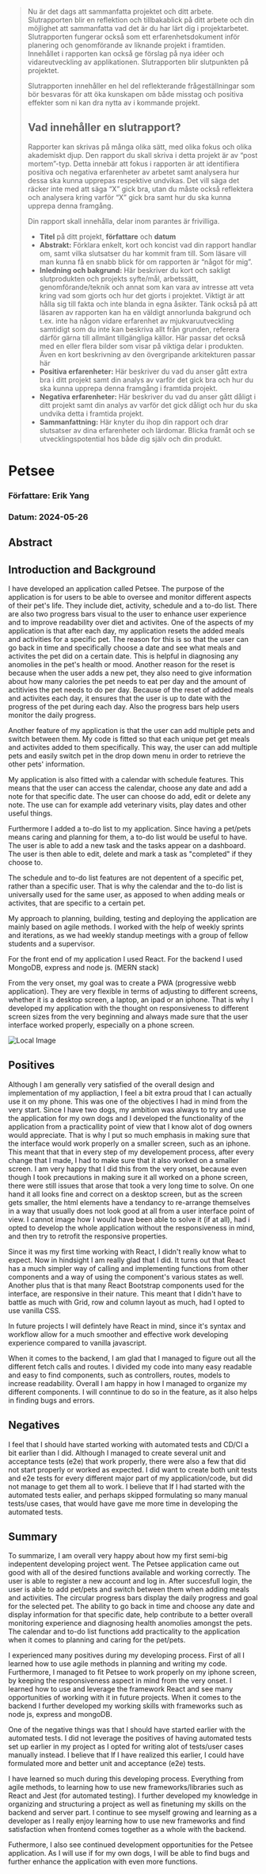 >Nu är det dags att sammanfatta projektet och ditt arbete. Slutrapporten blir en reflektion och tillbakablick på ditt arbete och din möjlighet att sammanfatta vad det är du har lärt dig i projektarbetet. Slutrapporten fungerar också som ett erfarenhetsdokument inför planering och genomförande av liknande projekt i framtiden. Innehållet i rapporten kan också ge förslag på nya idéer och vidareutveckling av applikationen. Slutrapporten blir slutpunkten på projektet.
>
>Slutrapporten innehåller en hel del reflekterande frågeställningar som bör besvaras för att öka kunskapen om både misstag och positiva effekter som ni kan dra nytta av i kommande projekt.
>
>## Vad innehåller en slutrapport?
>Rapporter kan skrivas på många olika sätt, med olika fokus och olika akademiskt djup. Den rapport du skall skriva i detta projekt är av “post mortem”-typ. Detta innebär att fokus i rapporten är att identifiera positiva och negativa erfarenheter av arbetet samt analysera hur dessa ska kunna upprepas respektive undvikas. Det vill säga det räcker inte med att säga “X” gick bra, utan du måste också reflektera och analysera kring varför “X” gick bra samt hur du ska kunna upprepa denna framgång.
>
>
>Din rapport skall innehålla, delar inom parantes är frivilliga.
>* **Titel** på ditt projekt, **författare** och **datum**
>* **Abstrakt:** Förklara enkelt, kort och koncist vad din rapport handlar om, samt vilka slutsatser du har kommit fram till. Som läsare vill man kunna få en snabb blick för om rapporten är “något för mig”.
>* **Inledning och bakgrund:** Här beskriver du kort och sakligt slutprodukten och projekts syfte/mål, arbetssätt, genomförande/teknik och annat som kan vara av intresse att veta kring vad som gjorts och hur det gjorts i projektet. Viktigt är att hålla sig till fakta och inte blanda in egna åsikter. Tänk också på att läsaren av rapporten kan ha en väldigt annorlunda bakgrund och t.ex. inte ha någon vidare erfarenhet av mjukvaruutveckling samtidigt som du inte kan beskriva allt från grunden, referera därför gärna till allmänt tillgängliga källor. Här passar det också med en eller flera bilder som visar på viktiga delar i produkten. Även en kort beskrivning av den övergripande arkitekturen passar här 
>* **Positiva erfarenheter:** Här beskriver du vad du anser gått extra bra i ditt projekt samt din analys av varför det gick bra och hur du ska kunna upprepa denna framgång i framtida projekt.
>* **Negativa erfarenheter:** Här beskriver du vad du anser gått dåligt i ditt projekt samt din analys av varför det gick dåligt och hur du ska undvika detta i framtida projekt.
>* **Sammanfattning:** Här knyter du ihop din rapport och drar slutsatser av dina erfarenheter och lärdomar. Blicka framåt och se utvecklingspotential hos både dig själv och din produkt.

# Petsee

### Författare: Erik Yang
### Datum: 2024-05-26

## Abstract

## Introduction and Background
I have developed an application called Petsee. The purpose of the application is for users to be able to oversee and monitor different aspects of their pet's life. They include diet, activity, schedule and a to-do list. There are also two progress bars visual to the user to enhance user experience and to improve readability over diet and activites. One of the aspects of my application is that after each day, my application resets the added meals and activities for a specific pet. The reason for this is so that the user can go back in time and specifically choose a date and see what meals and activites the pet did on a certain date. This is helpful in diagnosing any anomolies in the pet's health or mood. Another reason for the reset is because when the user adds a new pet, they also need to give information about how many calories the pet needs to eat per day and the amount of actitivies the pet needs to do per day. Because of the reset of added meals and activites each day, it ensures that the user is up to date with the progress of the pet during each day. Also the progress bars help users monitor the daily progress. 

Another feature of my application is that the user can add multiple pets and switch between them. My code is fitted so that each unique pet get meals and activites added to them specifically. This way, the user can add multiple pets and easily switch pet in the drop down menu in order to retrieve the other pets' information.

My application is also fitted with a calendar with schedule features. This means that the user can access the calendar, choose any date and add a note for that specific date. The user can choose do add, edit or delete any note. The use can for example add veterinary visits, play dates and other useful things.

Furthermore I added a to-do list to my application. Since having a pet/pets means caring and planning for them, a to-do list would be useful to have. The user is able to add a new task and the tasks appear on a dashboard. The user is then able to edit, delete and mark a task as "completed" if they choose to. 

The schedule and to-do list features are not depentent of a specific pet, rather than a specific user. That is why the calendar and the to-do list is universally used for the same user, as apposed to when adding meals or activites, that are specific to a certain pet.


My approach to planning, building, testing and deploying the application are mainly based on agile methods. I worked with the help of weekly sprints and iterations, as we had weekly standup meetings with a group of fellow students and a supervisor.

For the front end of my application I used React. For the backend I used MongoDB, express and node js. (MERN stack)

From the very onset, my goal was to create a PWA (progressive webb application). They are very flexible in terms of adjusting to different screens, whether it is a desktop screen, a laptop, an ipad or an iphone. That is why I developed my application with the thought on responsiveness to different screen sizes from the very beginning and always made sure that the user interface worked properly, especially on a phone screen.

![Local Image](../testning/screenshots/slutrapport/phone1.png)


## Positives

Although I am generally very satisfied of the overall design and implementation of my appliaction, I feel a bit extra proud that I can actually use it on my phone. This was one of the objectives I had in mind from the very start. Since I have two dogs, my ambition was always to try and use the application for my own dogs and I developed the functionality of the application from a practicallity point of view that I know alot of dog owners would appreciate. That is why I put so much emphasis in making sure that the interface would work properly on a smaller screen, such as an iphone. This meant that that in every step of my developement process, after every change that I made, I had to make sure that it also worked on a smaller screen. I am very happy that I did this from the very onset, because even though I took precautions in making sure it all worked on a phone screen, there were still issues that arose that took a very long time to solve. On one hand it all looks fine and correct on a desktop screen, but as the screen gets smaller, the html elements have a tendancy to re-arrange themselves in a way that usually does not look good at all from a user interface point of view. I cannot image how I would have been able to solve it (if at all), had i opted to develop the whole application without the responsiveness in mind, and then try to retrofit the responsive properties.

Since it was my first time working with React, I didn't really know what to expect. Now in hindsight I am really glad that I did. It turns out that React has a much simpler way of calling and implementing functions from other components and a way of using the component's various states as well. Another plus that is that many React Bootstrap components used for the interface, are responsive in their nature. This meant that I didn't have to battle as much with Grid, row and column layout as much, had I opted to use vanilla CSS.

In future projects I will defintely have React in mind, since it's syntax and workflow allow for a much smoother and effective work developing experience compared to vanilla javascript.

When it comes to the backend, I am glad that I managed to figure out all the different fetch calls and routes. I divided my code into many easy readable and easy to find components, such as controllers, routes, models to increase readability. Overall I am happy in how I managed to organize my different components. I will conntinue to do so in the feature, as it also helps in finding bugs and errors.

## Negatives

I feel that I should have started working with automated tests and CD/CI a bit earlier than I did. Although I managed to create several unit and acceptance tests (e2e) that work properly, there were also a few that did not start properly or worked as expected. I did want to create both unit tests and e2e tests for every different major part of my application/code, but did not manage to get them all to work. I believe that If I had started with the automated tests ealier, and perhaps skipped formulating so many manual tests/use cases, that would have gave me more time in developing the automated tests. 


## Summary

To summarize, I am overall very happy about how my first semi-big indepentent developing project went. The Petsee application came out good with all of the desired functions available and working correctly. The user is able to register a new account and log in. After succesfull login, the user is able to add pet/pets and switch between them when adding meals and activities. The circular progress bars display the daily progress and goal for the selected pet. The ability to go back in time and choose any date and display information for that specific date, help contribute to a better overall monitoring experience and diagnosing health anomolies amongst the pets.  The calendar and to-do list functions add practicality to the application when it comes to planning and caring for the pet/pets.

I experienced many positives during my developing process. First of all I learned how to use agile methods in planning and writing my code. Furthermore, I managed to fit Petsee to work properly on my iphone screen, by keeping the responsiveness aspect in mind from the very onset. I learned how to use and leverage the framework React and see many opportunities of working with it in future projects. When it comes to the backend I further developed my working skills with frameworks such as node js, express and mongoDB.

One of the negative things was that I should have started earlier with the automated tests. I did not leverage the positives of having automated tests set up earlier in my project as I opted for writing alot of tests/user cases manually instead. I believe that If I have realized this earlier, I could have formulated more and better unit and acceptance (e2e) tests.

I have learned so much during this developing process. Everything from agile methods, to learning how to use new frameworks/libraries such as React and Jest (for automated testing). I further developed my knowledge in organizing and structuring a project as well as finetuning my skills on the backend and server part. I continue to see myself growing and learning as a developer as I really enjoy learning how to use new frameworks and find satisfaction when frontend comes together as a whole with the backend.

Futhermore, I also see continued development opportunities for the Petsee application. As I will use if for my own dogs, I will be able to find bugs and further enhance the application with even more functions.